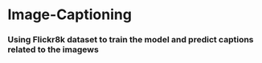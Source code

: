 # Image-Captioning
### Using Flickr8k dataset to train the model and predict captions related to the imagews
